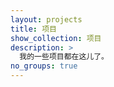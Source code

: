 ```yaml
---
layout: projects
title: 项目
show_collection: 项目
description: >
  我的一些项目都在这儿了。
no_groups: true
---
```

